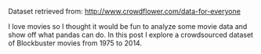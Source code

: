 Dataset retrieved from: http://www.crowdflower.com/data-for-everyone

I love movies so I thought it would be fun to analyze some movie data and show off what pandas can do. In this post I explore a crowdsourced dataset of Blockbuster movies from 1975 to 2014.